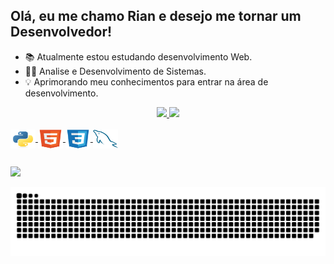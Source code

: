 ## Olá, eu me chamo Rian e desejo me tornar um Desenvolvedor!
- 📚 Atualmente estou estudando desenvolvimento Web.
- 👨‍🎓 Analise e Desenvolvimento de Sistemas.
- 💡 Aprimorando meu conhecimentos para entrar na área de desenvolvimento.

<div align="center">
  <a href="https://github.com/RianTMJ">
  <img height="160em" src="https://github-readme-stats.vercel.app/api?username=RianTMJ&show_icons=true&theme=gruvbox&include_all_commits=true&count_private=true"/>
  <img height="160em" src="https://github-readme-stats.vercel.app/api/top-langs/?username=RianTMJ&layout=compact&langs_count=7&theme=gruvbox"/>
</div>
  
<div style="display: inline_block"><br>
  <img align="center" alt="Rian-Python" height="30" width="40" src="https://raw.githubusercontent.com/devicons/devicon/master/icons/python/python-original.svg">
  <img align="center" alt="Rian-HTML" height="30" width="40" src="https://raw.githubusercontent.com/devicons/devicon/master/icons/html5/html5-original.svg">
  <img align="center" alt="Rian-CSS" height="30" width="40" src="https://raw.githubusercontent.com/devicons/devicon/master/icons/css3/css3-original.svg">
  <img align="center" alt="Rian-MySQL" height="30" width="40" src="https://github.com/devicons/devicon/blob/master/icons/mysql/mysql-original.svg">
  </div>

  
  ##
<div>
<a href="https://www.linkedin.com/in/rian-marlon-beckert-0952511b6/" target="_blank"><img src="https://img.shields.io/badge/-LinkedIn-%230077B5?style=for-the-badge&logo=linkedin&logoColor=white" target="_blank"></a>
</div>
 
  ![Snake animation](https://github.com/RianTMJ/RianTMJ/blob/output/github-contribution-grid-snake.svg)

 


